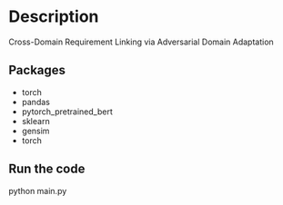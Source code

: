 # Description
Cross-Domain Requirement Linking via Adversarial Domain Adaptation

## Packages
- torch
- pandas
- pytorch_pretrained_bert
- sklearn
- gensim
- torch

## Run the code
python main.py 




